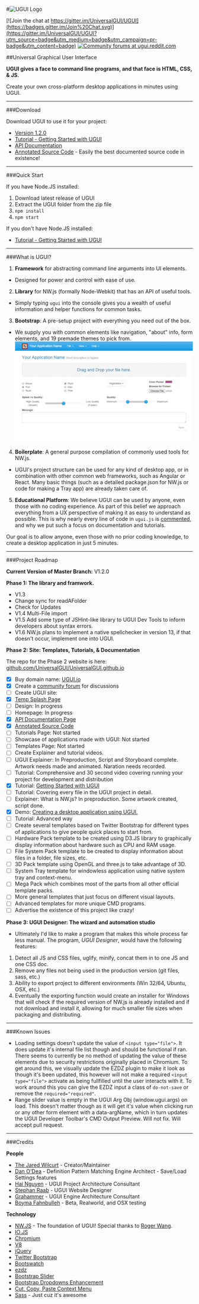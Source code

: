 #![UGUI Logo](http://i.imgur.com/2jHRUvA.png "Universal Graphical User Interface")

[![Join the chat at https://gitter.im/UniversalGUI/UGUI](https://badges.gitter.im/Join%20Chat.svg)](https://gitter.im/UniversalGUI/UGUI?utm_source=badge&utm_medium=badge&utm_campaign=pr-badge&utm_content=badge) [![Community forums at ugui.reddit.com](http://ugui.io/_img/badge-reddit.svg)](http://reddit.com/r/UGUI)


##Universal Graphical User Interface

**UGUI gives a face to command line programs, and that face is HTML, CSS, & JS.**

Create your own cross-platform desktop applications in minutes using UGUI.

* * *

###Download

Download UGUI to use it for your project:

* [Version 1.2.0](https://github.com/UniversalGUI/UGUI/releases/download/v1.2.0/ugui_1.2.0.zip)
* [Tutorial - Getting Started with UGUI](http://ugui.io/tutorials/getting-started.htm)
* [API Documentation](http://ugui.io/api)
* [Annotated Source Code](http://ugui.io/dl) - Easily the best documented source code in existence!

* * *

###Quick Start

If you have Node.JS installed:

1. Download latest release of UGUI
2. Extract the UGUI folder from the zip file
3. `npm install`
4. `npm start`

If you don't have Node.JS installed:

* [Tutorial - Getting Started with UGUI](http://ugui.io/tutorials/getting-started.htm)



* * *

###What is UGUI?

1. **Framework** for abstracting command line arguments into UI elements.
 * Designed for power and control with ease of use.
2. **Library** for NW.js (formally Node-Webkit) that has an API of useful tools.
 * Simply typing `ugui` into the console gives you a wealth of useful information and helper functions for common tasks.
3. **Bootstrap**: A pre-setup project with everything you need out of the box.
 * We supply you with common elements like navigation, "about" info, form elements, and 19 premade themes to pick from.  
![Animated screenshot of UGUI interface using various themes](https://raw.githubusercontent.com/UniversalGUI/UniversalGUI.github.io/master/_img/ugui-themes.gif "Built-in UGUI Themes")
4. **Boilerplate**: A general purpose compilation of commonly used tools for NW.js.
 * UGUI's project structure can be used for any kind of desktop app, or in combination with other common web frameworks, such as Angular or React. Many basic things (such as a detailed package.json for NW.js or code for making a Tray app) are already taken care of.
5. **Educational Platform**: We believe UGUI can be used by anyone, even those with no coding experience. As part of this belief we approach everything from a UX perspective of making it as easy to understand as possible. This is why nearly every line of code in `ugui.js` is [commented](http://ugui.io/dl), and why we put such a focus on documentation and tutorials.


Our goal is to allow anyone, even those with no prior coding knowledge, to create a desktop application in just 5 minutes.

* * *

###Project Roadmap

**Current Version of Master Branch:** V1.2.0

**Phase 1: The library and framwork.**

* V1.3
 * Change sync for readAFolder
 * Check for Updates
* V1.4 Multi-File import
* V1.5 Add some type of JSHint-like library to UGUI Dev Tools to inform developers about syntax errors.
* V1.6 NW.js plans to implement a native spellchecker in version 13, if that doesn't occur, implement one into UGUI.

**Phase 2: Site: Templates, Tutorials, & Documentation**

The repo for the Phase 2 website is here: [github.com/UniversalGUI/UniversalGUI.github.io](https://github.com/UniversalGUI/UniversalGUI.github.io/tree/dev)

* [x] Buy domain name: [UGUI.io](http://ugui.io)
* [x] Create a [community forum](http://ugui.reddit.com) for discussions
* [ ] Create UGUI site:
 * [x] [Temp Splash Page](http://ugui.io)
 * [ ] Design: In progress
 * [ ] Homepage: In progress
 * [x] [API Documentation Page](http://ugui.io/api)
 * [x] [Annotated Source Code](http://ugui.io/dl)
 * [ ] Tutorials Page: Not started
 * [ ] Showcase of applications made with UGUI: Not started
 * [ ] Templates Page: Not started
* [ ] Create Explainer and tutorial videos.
 * [ ] UGUI Explainer: In Preproduction, Script and Storyboard complete. Artwork needs made and animated. Naration needs recorded.
 * [ ] Tutorial: Comprehensive and 30 second video covering running your project for development and distribution
 * [x] Tutorial: [Getting Started with UGUI](ugui.io/tutorials/getting-started.htm)
 * [ ] Tutorial: Covering every file in the UGUI project in detail.
 * [ ] Explainer: What is NW.js? In preproduction. Some artwork created, script done.
 * [x] Demo: [Creating a desktop application using UGUI.](https://www.youtube.com/watch?v=qHMRroZ7AAw)
 * [ ] Tutorial: Advanced way
* [ ] Create several templates based on Twitter Bootstrap for different types of applications to give people quick places to start from.
 * [ ] Hardware Pack template to be created using D3.JS library to graphically display information about hardware such as CPU and RAM usage.
 * [ ] File System Pack template to be created to display information about files in a folder, file sizes, etc.
 * [ ] 3D Pack template using OpenGL and three.js to take advantage of 3D.
 * [ ] System Tray template for windowless application using native system tray and context-menu.
 * [ ] Mega Pack which combines most of the parts from all other official template packs.
 * [ ] More general templates that just focus on different visual layouts.
 * [ ] Advanced templates for more unique CMD programs.
* [ ] Advertise the existence of this project like crazy!

**Phase 3: UGUI Designer: The wizard and automation studio**

* Ultimately I'd like to make a program that makes this whole process far less manual. The program, *UGUI Designer*, would have the following features:
 1. Detect all JS and CSS files, uglify, minify, concat them in to one JS and one CSS doc.
 2. Remove any files not being used in the production version (git files, sass, etc.)
 3. Ability to export project to different environments (Win 32/64, Ubuntu, OSX, etc.)
 4. Eventually the exporting function would create an installer for Windows that will check if the required version of NW.js is already installed and if not download and install it, allowing for much smaller file sizes when packaging and distributing.

* * *

###Known Issues

* Loading settings doesn't update the value of `<input type="file">`. It does update it's internal file list though and should be functional if ran. There seems to currently be no method of updating the value of these elements due to security restrictions originally placed in Chromium. To get around this, we visually update the EZDZ plugin to make it look as though it's been updated, this however will not make a required `<input type="file">` activate as being fullfilled until the user interacts with it. To work around this you can give the EZDZ input a class of `do-not-save` or remove the `required="required"`.
* Range slider value is empty in the UGUI Arg Obj (window.ugui.args) on load. This doesn't matter though as it will get it's value when clicking run or any other form element with a data-argName, which in turn updates the UGUI Developer Toolbar's CMD Output Preview. Will not fix. Will accept pull request.

* * *

###Credits

**People**

* [The Jared Wilcurt](http://github.com/TheJaredWilcurt) - Creator/Maintainer
* [Dan O'Dea](http://github.com/DanOdea) - Definition Pattern Matching Engine Architect - Save/Load Settings features
* [Hai Nguyen](http://github.com/hai5nguy) - UGUI Project Architecture Consultant
* [Stephan Raab](http://github.com/StephanRaab) - UGUI Website Designer
* [Grahammer](http://github.com/GWatt) - UGUI Engine Architecture Consultant
* [Boyma Fahnbulleh](http://github.com/boymanjor) - Beta, Realworld, and OSX testing

**Technology**

* [NW.JS](http://nwjs.io) - The foundation of UGUI! Special thanks to [Roger Wang](https://github.com/rogerwang).
 * [IO.JS](http://iojs.org)
 * [Chromium](http://www.chromium.org)
 * [V8](https://code.google.com/p/v8)
* [jQuery](http://jquery.com)
* [Twitter Bootstrap](http://getbootstrap.com)
* [Bootswatch](http://bootswatch.com)
* [ezdz](https://github.com/jaysalvat/ezdz)
* [Bootstrap Slider](http://seiyria.github.io/bootstrap-slider)
* [Bootstrap Dropdowns Enhancement](http://behigh.github.io/bootstrap_dropdowns_enhancement)
* [Cut, Copy, Paste Context Menu](https://github.com/b1rdex/nw-contextmenu)
* [Sass](http://sass-lang.com) - Just cuz it's awesome
